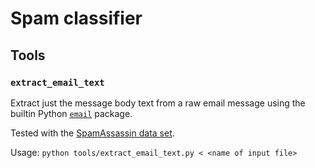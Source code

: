 # Spam classifier

## Tools

### `extract_email_text`

Extract just the message body text from a raw email message using the builtin
Python [`email`](https://docs.python.org/3.4/library/email.html) package.

Tested with the
[SpamAssassin data set](http://spamassassin.apache.org/old/publiccorpus/).

Usage: `python tools/extract_email_text.py < <name of input file>`